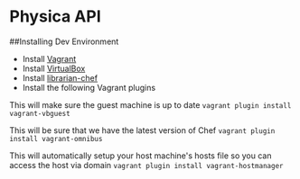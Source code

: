 # Physica API #

##Installing Dev Environment

* Install [Vagrant](http://www.vagrantup.com)
* Install [VirtualBox](https://www.virtualbox.org)
* Install [librarian-chef](https://github.com/applicationsonline/librarian-chef)
* Install the following Vagrant plugins

This will make sure the guest machine is up to date
`vagrant plugin install vagrant-vbguest`

This will be sure that we have the latest version of Chef
`vagrant plugin install vagrant-omnibus`

This will automatically setup your host machine's hosts file so you can access the host via domain
`vagrant plugin install vagrant-hostmanager`
